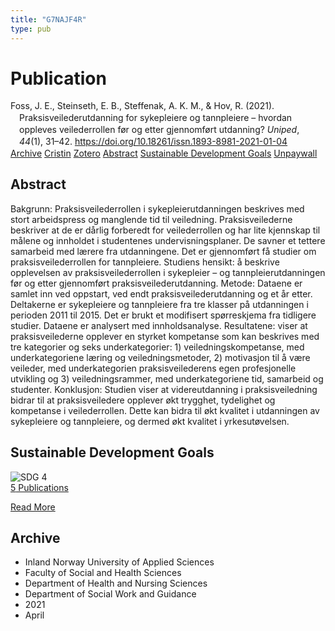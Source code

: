 ```yaml
---
title: "G7NAJF4R"
type: pub
---
```

<h1>Publication</h1>
<article id="csl-bib-container-G7NAJF4R" class="csl-bib-container">
  <div class="csl-bib-body" style="line-height: 1.35; padding-left: 1em; text-indent:-1em;">
  <div class="csl-entry">Foss, J. E., Steinseth, E. B., Steffenak, A. K. M., &amp; Hov, R. (2021). Praksisveilederutdanning for sykepleiere og tannpleiere &#x2013; hvordan oppleves veilederrollen f&#xF8;r og etter gjennomf&#xF8;rt utdanning? <i>Uniped</i>, <i>44</i>(1), 31&#x2013;42. <a href="https://doi.org/10.18261/issn.1893-8981-2021-01-04">https://doi.org/10.18261/issn.1893-8981-2021-01-04</a></div>
</div>
  <div class="csl-bib-buttons">
    <a href="#taxonomy-article-G7NAJF4R" class="csl-bib-button">Archive</a>
    <a href="https://app.cristin.no/results/show.jsf?id=1902873" alt="Cristin URL" class="csl-bib-button">Cristin</a>
    <a href="http://zotero.org/groups/5402882/items/G7NAJF4R" alt="Zotero URL" class="csl-bib-button">Zotero</a>
    <a href="#abstract-article-G7NAJF4R" class="csl-bib-button">Abstract</a>
    <a href="#sdg-article-G7NAJF4R" class="csl-bib-button">Sustainable Development Goals</a>
    <a href="https://doi.org/10.18261/issn.1893-8981-2021-01-04" class="csl-bib-button">Unpaywall</a>
  </div>
  <div id="csl-bib-meta-container-G7NAJF4R"></div>
</article>
<div id="csl-bib-meta-G7NAJF4R" class="csl-bib-meta">
  <article id="abstract-article-G7NAJF4R" class="abstract-article">
    <h1>Abstract</h1>
    Bakgrunn: Praksisveilederrollen i sykepleierutdanningen beskrives med stort arbeidspress og manglende tid til veiledning. Praksisveilederne beskriver at de er dårlig forberedt for veilederrollen og har lite kjennskap til målene og innholdet i studentenes undervisningsplaner. De savner et tettere samarbeid med lærere fra utdanningene. Det er gjennomført få studier om praksisveilederrollen for tannpleiere. Studiens hensikt: å beskrive opplevelsen av praksisveilederrollen i sykepleier – og tannpleierutdanningen før og etter gjennomført praksisveilederutdanning. Metode: Dataene er samlet inn ved oppstart, ved endt praksisveilederutdanning og et år etter. Deltakerne er sykepleiere og tannpleiere fra tre klasser på utdanningen i perioden 2011 til 2015. Det er brukt et modifisert spørreskjema fra tidligere studier. Dataene er analysert med innholdsanalyse. Resultatene: viser at praksisveilederne opplever en styrket kompetanse som kan beskrives med tre kategorier og seks underkategorier: 1) veiledningskompetanse, med underkategoriene læring og veiledningsmetoder, 2) motivasjon til å være veileder, med underkategorien praksisveilederens egen profesjonelle utvikling og 3) veiledningsrammer, med underkategoriene tid, samarbeid og studenter. Konklusjon: Studien viser at videreutdanning i praksisveiledning bidrar til at praksisveiledere opplever økt trygghet, tydelighet og kompetanse i veilederrollen. Dette kan bidra til økt kvalitet i utdanningen av sykepleiere og tannpleiere, og dermed økt kvalitet i yrkesutøvelsen.
  </article>
  <article id="sdg-article-G7NAJF4R" class="sdg-article">
    <h1>Sustainable Development Goals</h1>
    <div class="sdg-container"><div id="sdg4" class="sdg"> <img src="{{< params subfolder >}}images/sdg/sdg04_en.png" class="image" alt="SDG 4"> <div class="sdg-overlay"> <a href="{{< params subfolder >}}en/archive/?sdg=4#archive" class="sdg-publication-count"><span>5</span> Publications</a> <p><a href="https://sdgs.un.org/goals/goal4" class="sdg-read-more">Read More</a></p> </div> </div></div>
  </article>
  <article id="taxonomy-article-G7NAJF4R" class="taxonomy-article">
    <h1>Archive</h1>
    <ul>
      <li>Inland Norway University of Applied Sciences</li>
      <li>Faculty of Social and Health Sciences</li>
      <li>Department of Health and Nursing Sciences</li>
      <li>Department of Social Work and Guidance</li>
      <li>2021</li>
      <li>April</li>
    </ul>
  </article>
</div>

